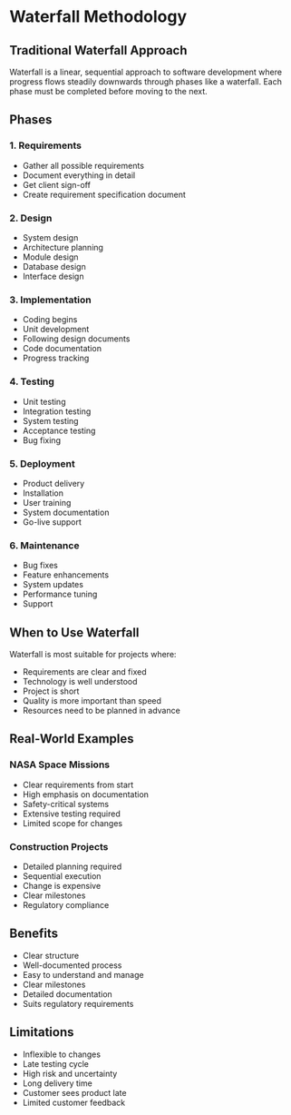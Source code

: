 # Waterfall Methodology

## Traditional Waterfall Approach

Waterfall is a linear, sequential approach to software development where progress flows steadily downwards through phases like a waterfall. Each phase must be completed before moving to the next.

## Phases

### 1. Requirements
* Gather all possible requirements
* Document everything in detail
* Get client sign-off
* Create requirement specification document

### 2. Design
* System design
* Architecture planning
* Module design
* Database design
* Interface design

### 3. Implementation
* Coding begins
* Unit development
* Following design documents
* Code documentation
* Progress tracking

### 4. Testing
* Unit testing
* Integration testing
* System testing
* Acceptance testing
* Bug fixing

### 5. Deployment
* Product delivery
* Installation
* User training
* System documentation
* Go-live support

### 6. Maintenance
* Bug fixes
* Feature enhancements
* System updates
* Performance tuning
* Support

## When to Use Waterfall

Waterfall is most suitable for projects where:
* Requirements are clear and fixed
* Technology is well understood
* Project is short
* Quality is more important than speed
* Resources need to be planned in advance

## Real-World Examples

### NASA Space Missions
* Clear requirements from start
* High emphasis on documentation
* Safety-critical systems
* Extensive testing required
* Limited scope for changes

### Construction Projects
* Detailed planning required
* Sequential execution
* Change is expensive
* Clear milestones
* Regulatory compliance

## Benefits

* Clear structure
* Well-documented process
* Easy to understand and manage
* Clear milestones
* Detailed documentation
* Suits regulatory requirements

## Limitations

* Inflexible to changes
* Late testing cycle
* High risk and uncertainty
* Long delivery time
* Customer sees product late
* Limited customer feedback

